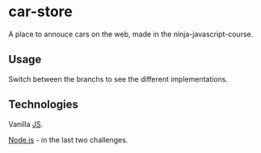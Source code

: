 # car-store
A place to annouce cars on the web, made in the ninja-javascript-course.

## Usage
Switch between the branchs to see the different implementations.

## Technologies
Vanilla [JS](https://developer.mozilla.org/pt-BR/docs/Web/JavaScript).

[Node.js](https://nodejs.org/en/) - in the last two challenges.
